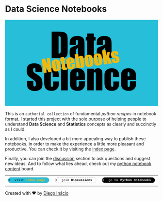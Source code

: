 # Data Science Notebooks

[![Data Science Notebooks](social-preview.png)](https://diegoinacio.github.io/data-science-notebooks/)

This is an `authorial collection` of fundamental _python recipes_ in notebook format. I started this project with the sole purpose of helping people to understand **Data Science** and **Statistics** concepts as clearly and succinctly as I could.

In addition, I also developed a bit more appealing way to publish these notebooks, in order to make the experience a little more pleasant and productive. You can check it by visiting the [index page](https://diegoinacio.github.io/data-science-notebooks/).

Finally, you can join the [discussion](https://github.com/diegoinacio/data-science-notebooks/discussions) section to ask questions and suggest new ideas. And to follow what lies ahead, check out my [python notebook content](https://github.com/users/diegoinacio/projects/6) board.

|                                                                                                                      |                                                                                                                                |                                                                                                                      |
| :------------------------------------------------------------------------------------------------------------------- | :----------------------------------------------------------------------------------------------------------------------------: | -------------------------------------------------------------------------------------------------------------------: |
| [![visit index page](docs/assets/icons/visit_index_page.svg)](https://diegoinacio.github.io/data-science-notebooks/) | [![join discussion](docs/assets/icons/join_discussion.svg)](https://github.com/diegoinacio/data-science-notebooks/discussions) | [![go python notebooks](docs/assets/icons/go_python_notebooks.svg)](https://diegoinacio.github.io/python-notebooks/) |

Created with ❤️ by [Diego Inácio](https://diegoinacio.github.io/)
